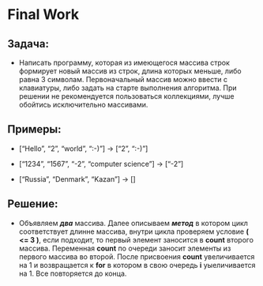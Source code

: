 # Final Work

## Задача:
* Написать программу, которая из имеющегося массива строк формирует новый массив из строк, длина которых меньше, либо равна 3 символам. Первоначальный массив можно ввести с клавиатуры, либо задать на старте выполнения алгоритма. При решении не рекомендуется пользоваться коллекциями, лучше обойтись исключительно массивами.

## Примеры:
* [“Hello”, “2”, “world”, “:-)”] → [“2”, “:-)”]
- [“1234”, “1567”, “-2”, “computer science”] → [“-2”]
+ [“Russia”, “Denmark”, “Kazan”] → []

## Решение:
* Объявляем **_два_** массива. Далее описываем **_метод_** в котором цикл соответствует длинне массива, внутри цикла проверяем условие **( <= 3 )**, если подходит, то первый элемент заносится в **count** второго массива. Переменная **count** по очереди заносит элементы из первого массива во второй. После присвоения **count** увеличивается на 1 и возвращается к **for** в котором в свою очередь **i** уыеличивается на 1. Все повторяется до конца.